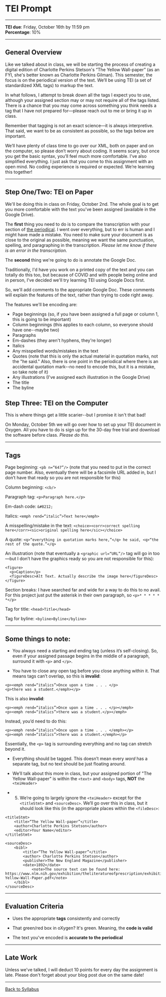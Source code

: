 # TEI Prompt

_____

**TEI due**: Friday, October 16th by 11:59 pm <br />
**Percentage**: 10%

_____

## General Overview

Like we talked about in class, we will be starting the process of creating a digital edition of Charlotte Perkins Stetson's “The Yellow Wall-paper” (as an FYI, she's better known as Charlotte Perkins Gilman). This semester, the focus is on the periodical version of the text. We’ll be using TEI (a set of standardized XML tags) to markup the text. 

In what follows, I attempt to break down all the tags I expect you to use, although your assigned section may or may not require all of the tags listed. There is a chance that you may come across something you think needs a tag that I have not prepared for—please reach out to me or bring it up in class.

Remember that tagging is not an exact science—it is always interpretive. That said, we want to be as consistent as possible, so the tags below are important. 

We’ll have plenty of class time to go over our XML, both on paper and on the computer, so please don’t worry about coding. It seems scary, but once you get the basic syntax, you’ll feel much more comfortable. I've also simplified everything. I just ask that you come to this assignment with an open mind. No coding experience is required or expected. We’re learning this together!

_____

## Step One/Two: TEI on Paper

We'll be doing this in class on Friday, October 2nd. The whole goal is to get you more comfortable with the text you've been assigned (available in the Google Drive). 

The **first** thing you need to do is to compare the transcription with your section of [the periodical](https://www.nlm.nih.gov/exhibition/theliteratureofprescription/exhibitionAssets/digitalDocs/The-Yellow-Wall-Paper.pdf). I went over everything, but to err is human and I might have made a mistake. You need to make sure your document is as close to the original as possible, meaning we want the same punctuation, spelling, and paragraphing in the transcription. *Please let me know if there is an error in the transcription.*

The **second** thing we're going to do is annotate the Google Doc.

Traditionally, I'd have you work on a printed copy of the text and you can totally do this too, but because of COVID and with people being online and in person, I've decided we'll try learning TEI using Google Docs first.

So, we'll add comments to the appropriate Google Doc. These comments will explain the features of the text, rather than trying to code right away. 

The features we'll be encoding are:

* Page beginnings (so, if you have been assigned a full page or column 1, this is going to be important)
* Column beginnings (this applies to each column, so everyone should have one--maybe two)
* Paragraphs 
* Em-dashes (they aren't hyphens, they're longer)
* Italics
* Any misspelled words/mistakes in the text
* Quotes (note that this is only the actual material in quotation marks, not the "he said." Also, there is one point in the periodical where there is an accidental quotation mark--no need to encode this, but it is a mistake, so take note of it)
* Any illustrations (I've assigned each illustration in the Google Drive)
* The title
* The byline

## Step Three: TEI on the Computer

This is where things get a little scarier--but I promise it isn't that bad! 

On Monday, October 5th we will go over how to set up your TEI document in Oxygen. All you have to do is sign up for the 30-day free trial and download the software before class. *Please do this.*

_____

## Tags

Page beginning: ```<pb n=“647”/>``` (note that you need to put in the correct page number. Also, eventually there will be a facsimile URL added in, but I don’t have that ready so you are not responsible for this)

Column beginning: ```<cb/>```

Paragraph tag: ```<p>Paragraph here.</p>```

Em-dash code: ```&#8212;```

Italics: ```<emph rend=“italic”>Text here</emph>```

A misspelling/mistake in the text: ```<choice><corr>correct spelling here</corr><sic>original spelling here</sic></choice>```

A quote: ```<q>“everything in quotation marks here,”</q> he said, <q>“the rest of the quote.”</q>```

An illustration (note that eventually a ```<graphic url=“URL”/>``` tag will go in too—but I don’t have the graphics ready so you are not responsible for this):

```
<figure>
  <p>Caption</p>
  <figureDesc>Alt Text. Actually describe the image here</figureDesc>
</figure>
```

Section breaks: I have searched far and wide for a way to do this to no avail. For this project just put the asterisk in their own paragraph, so ```<p>* * * * * *</p>```

Tag for title: ```<head>Title</head>```

Tag for byline: ```<byline>Byline</byline>```

_____

## Some things to note:

* You always need a starting and ending tag (unless it’s self-closing). So, even if your assigned passage begins in the middle of a paragraph, surround it with ```<p>``` and ```</p>```.

* You have to close any open tag before you close anything within it. That means tags can’t overlap, so this is **invalid**:

```
<p><emph rend=“italics”>Once upon a time . . . </p>
<p>there was a student.</emph></p>
```

This is also **invalid**:

```
<p><emph rend=“italics”>Once upon a time . . . </p></emph>
<p><emph rend=“italics”>there was a student.</p></emph>
```

Instead, you’d need to do this:

```
<p><emph rend=“italics”>Once upon a time . . . </emph></p>
<p><emph rend=“italics”>there was a student.</emph></p>
```

Essentially, the ```<p>``` tag is surrounding everything and no tag can stretch beyond it.

* Everything should be tagged. This doesn’t mean every *word* has a separate tag, but no text should be just floating around.

* We’ll talk about this more in class, but your assigned portion of "The Yellow Wall-paper" is within the ```<text>``` and ```<body>``` tags, **NOT** the ```<teiHeader>```

* 5.	We’re going to largely ignore the ```<teiHeader>``` except for the ```<titleStmt>``` and ```<sourceDesc>```. We’ll go over this in class, but it should look like this (in the appropriate places within the ```<fileDesc>```:

```
<titleStmt>
	<title>“The Yellow Wall-paper”</title>
	<author>Charlotte Perkins Stetson</author>
	<editor>Your Name</editor>
</titleStmt>
```
```
<sourceDesc>
	<bibl>
		<title>“The Yellow Wall-paper”</title>
		<author> Charlotte Perkins Stetson</author>
		<publisher>The New England Magazine</publisher>
		<date>1892</date>
    		<note>The source text can be found here: https://www.nlm.nih.gov/exhibition/theliteratureofprescription/exhibitionAssets/digitalDocs/The-Yellow-Wall-Paper.pdf</note>
	</bibl>
</sourceDesc>
```

_____

## Evaluation Criteria

* Uses the appropriate **tags** consistently and correctly

* That green/red box in oXygen? It's green. Meaning, the **code is valid**

* The text you've encoded is **accurate to the periodical**

_____

## Late Work

Unless we've talked, I will deduct 10 points for every day the assignment is late. Please don't forget about your blog post due on the same date!

_____

[Back to Syllabus](https://deanna-stover.github.io/coursesCNU/2020/engl350fall2020)



